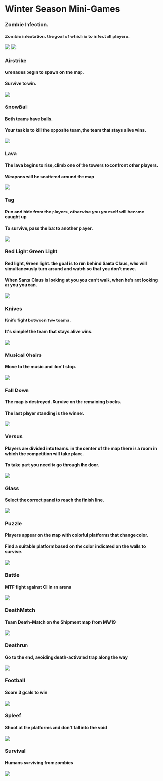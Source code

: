 # Winter Season Mini-Games

### Zombie Infection.

#### Zombie infestation. the goal of which is to infect all players.

![](https://github.com/KoT0XleB/AutoEvent/blob/main/Photos/Zombie_Winter2.png)
![](https://github.com/KoT0XleB/AutoEvent/blob/main/Photos/ZombieRemake_Winter2.png)

### Airstrike

#### Grenades begin to spawn on the map.

#### Survive to win.

![](https://github.com/KoT0XleB/AutoEvent/blob/main/Photos/DeathParty-winter.png)

### SnowBall

#### Both teams have balls.

#### Your task is to kill the opposite team, the team that stays alive wins.

![](https://github.com/KoT0XleB/AutoEvent/blob/main/Photos/Snowball-winter.png)

### Lava

#### The lava begins to rise, climb one of the towers to confront other players.

#### Weapons will be scattered around the map.

![](https://github.com/KoT0XleB/AutoEvent/blob/main/Photos/Lava-winter.png)

### Tag

#### Run and hide from the players, otherwise you yourself will become caught up.

#### To survive, pass the bat to another player.

![](https://github.com/KoT0XleB/AutoEvent/blob/main/Photos/Tag-winter.png)

### Red Light Green Light

#### Red light, Green light. the goal is to run behind Santa Claus, who will simultaneously turn around and watch so that you don’t move.

#### When Santa Claus is looking at you you can’t walk, when he’s not looking at you you can.

![](https://github.com/KoT0XleB/AutoEvent/blob/main/Photos/GreenLightWinterLight.png)

### Knives

#### Knife fight between two teams.

#### It's simple! the team that stays alive wins.

![](https://github.com/KoT0XleB/AutoEvent/blob/main/Photos/Knives-winter.png)

### Musical Chairs

#### Move to the music and don't stop.

![](https://github.com/KoT0XleB/AutoEvent/blob/main/Photos/MusicalChair-winter.png)

### Fall Down

#### The map is destroyed. Survive on the remaining blocks.

#### The last player standing is the winner.

![](https://github.com/KoT0XleB/AutoEvent/blob/main/Photos/FallDown-winter.png)

### Versus

#### Players are divided into teams. in the center of the map there is a room in which the competition will take place.

#### To take part you need to go through the door.

![](https://github.com/KoT0XleB/AutoEvent/blob/main/Photos/Versus-winter.png)

### Glass

#### Select the correct panel to reach the finish line.

![](https://github.com/KoT0XleB/AutoEvent/blob/main/Photos/Glass-winter.png)

### Puzzle

#### Players appear on the map with colorful platforms that change color.

#### Find a suitable platform based on the color indicated on the walls to survive.

![](https://github.com/KoT0XleB/AutoEvent/blob/main/Photos/Puzzle-winter.png)

### Battle

#### MTF fight against CI in an arena

![](https://github.com/KoT0XleB/AutoEvent/blob/main/Photos/Battle_Winter.png)

### DeathMatch

#### Team Death-Match on the Shipment map from MW19

![](https://github.com/KoT0XleB/AutoEvent/blob/main/Photos/Deathmatch_Winter.png)

### Deathrun

#### Go to the end, avoiding death-activated trap along the way

![](https://github.com/KoT0XleB/AutoEvent/blob/main/Photos/Deathrun_Winter.png)

### Football

#### Score 3 goals to win

![](https://github.com/KoT0XleB/AutoEvent/blob/main/Photos/Football_Winter.png)

### Spleef

#### Shoot at the platforms and don't fall into the void

![](https://github.com/KoT0XleB/AutoEvent/blob/main/Photos/Spleef_Winter.png)

### Survival

#### Humans surviving from zombies

![](https://github.com/KoT0XleB/AutoEvent/blob/main/Photos/Survival_Winter.png)